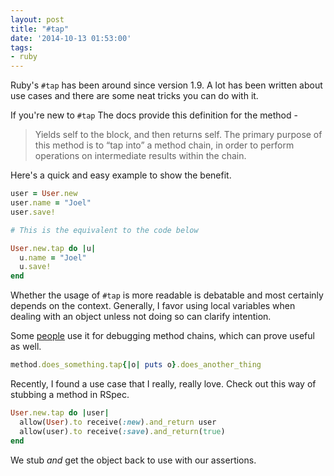 ```yaml
---
layout: post
title: "#tap"
date: '2014-10-13 01:53:00'
tags:
- ruby
---
```


Ruby's `#tap` has been around since version 1.9. A lot has been written about use cases and there are some neat tricks you can do with it.

If you're new to `#tap` The docs provide this definition for the method -
> Yields self to the block, and then returns self. The primary purpose of this method is to “tap into” a method chain, in order to perform operations on intermediate results within the chain.

Here's a quick and easy example to show the benefit.

```ruby
user = User.new
user.name = "Joel"
user.save!

# This is the equivalent to the code below

User.new.tap do |u|
  u.name = "Joel"
  u.save!
end
```
Whether the usage of `#tap` is more readable is debatable and most certainly depends on the context. Generally, I favor using local variables when dealing with an object unless not doing so can clarify intention.

Some [people](http://moonbase.rydia.net/mental/blog/programming/eavesdropping-on-expressions) use it for debugging method chains, which can prove useful as well.
```ruby
method.does_something.tap{|o| puts o}.does_another_thing
```

Recently, I found a use case that I really, really love. Check out this way of stubbing a method in RSpec.
```ruby
User.new.tap do |user|
  allow(User).to receive(:new).and_return user
  allow(user).to receive(:save).and_return(true)
end
```
We stub _and_ get the object back to use with our assertions. 

